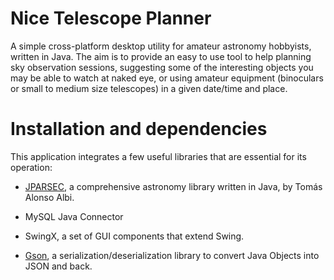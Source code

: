 # Nice Telescope Planner
A simple cross-platform desktop utility for amateur astronomy hobbyists, written in Java. The aim is to provide an easy to use tool to help planning sky observation sessions, suggesting some of the interesting objects you may be able to watch at naked eye, or using amateur equipment (binoculars or small to medium size telescopes) in a given date/time and place. 

# Installation and dependencies

This application integrates a few useful libraries that are essential for its operation:

- [JPARSEC](http://conga.oan.es/~alonso/doku.php?id=jparsec), a comprehensive astronomy library written in Java, by Tomás Alonso Albi.

- MySQL Java Connector

- SwingX, a set of GUI components that extend Swing.

- [Gson](https://github.com/google/gson), a serialization/deserialization library to convert Java Objects into JSON and back.
